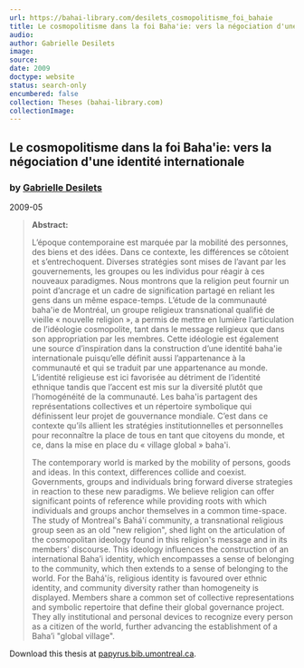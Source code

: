 ```yaml
---
url: https://bahai-library.com/desilets_cosmopolitisme_foi_bahaie
title: Le cosmopolitisme dans la foi Baha'ie: vers la négociation d'une identité internationale
audio: 
author: Gabrielle Desilets
image: 
source: 
date: 2009
doctype: website
status: search-only
encumbered: false
collection: Theses (bahai-library.com)
collectionImage: 
---
```



## Le cosmopolitisme dans la foi Baha'ie: vers la négociation d'une identité internationale

### by [Gabrielle Desilets](https://bahai-library.com/author/Gabrielle+Desilets)

2009-05


> **Abstract:**
> 
> L’époque contemporaine est marquée par la mobilité des personnes, des biens et des idées. Dans ce contexte, les différences se côtoient et s’entrechoquent. Diverses stratégies sont mises de l’avant par les gouvernements, les groupes ou les individus pour réagir à ces nouveaux paradigmes. Nous montrons que la religion peut fournir un point d’ancrage et un cadre de signification partagé en reliant les gens dans un même espace-temps. L’étude de la communauté baha'ie de Montréal, un groupe religieux transnational qualifié de vieille « nouvelle religion », a permis de mettre en lumière l’articulation de l’idéologie cosmopolite, tant dans le message religieux que dans son appropriation par les membres. Cette idéologie est également une source d’inspiration dans la construction d’une identité baha'ie internationale puisqu’elle définit aussi l’appartenance à la communauté et qui se traduit par une appartenance au monde. L’identité religieuse est ici favorisée au détriment de l’identité ethnique tandis que l’accent est mis sur la diversité plutôt que l’homogénéité de la communauté. Les baha'is partagent des représentations collectives et un répertoire symbolique qui définissent leur projet de gouvernance mondiale. C’est dans ce contexte qu’ils allient les stratégies institutionnelles et personnelles pour reconnaître la place de tous en tant que citoyens du monde, et ce, dans la mise en place du « village global » baha'i.
> 
> The contemporary world is marked by the mobility of persons, goods and ideas. In this context, differences collide and coexist. Governments, groups and individuals bring forward diverse strategies in reaction to these new paradigms. We believe religion can offer significant points of reference while providing roots with which individuals and groups anchor themselves in a common time-space. The study of Montreal's Bahá'í community, a transnational religious group seen as an old "new religion", shed light on the articulation of the cosmopolitan ideology found in this religion's message and in its members' discourse. This ideology influences the construction of an international Baha’i identity, which encompasses a sense of belonging to the community, which then extends to a sense of belonging to the world. For the Bahá'ís, religious identity is favoured over ethnic identity, and community diversity rather than homogeneity is displayed. Members share a common set of collective representations and symbolic repertoire that define their global governance project. They ally institutional and personal devices to recognize every person as a citizen of the world, further advancing the establishment of a Baha’i "global village".

Download this thesis at [papyrus.bib.umontreal.ca](https://papyrus.bib.umontreal.ca/jspui/handle/1866/3507).